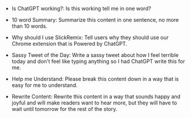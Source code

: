 - Is ChatGPT working?: Is this working tell me in one word?

- 10 word Summary: Summarize this content in one sentence, no more than 10 words.

- Why should I use SlickRemix: Tell users why they should use our Chrome extension that is Powered by ChatGPT.

- Sassy Tweet of the Day: Write a sassy tweet about how I feel terrible today and don't feel like typing anything so I had ChatGPT write this for me.

- Help me Understand: Please break this content down in a way that is easy for me to understand.

- Rewrite Content: Rewrite this content in a way that sounds happy and joyful and will make readers want to hear more, but they will have to wait until tomorrow for the rest of the story.